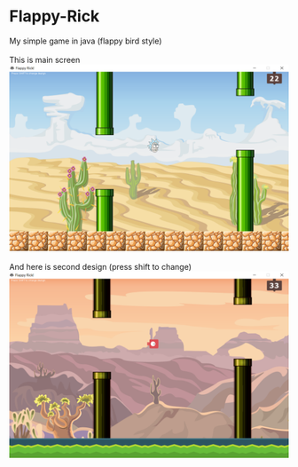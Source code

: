 # Flappy-Rick
My simple game in java (flappy bird style)<br />
<br />
This is main screen<br />
<img src="screen1.png"></img><br /><br />
And here is second design (press shift to change)<br />
<img src="screen2.png"></img>

